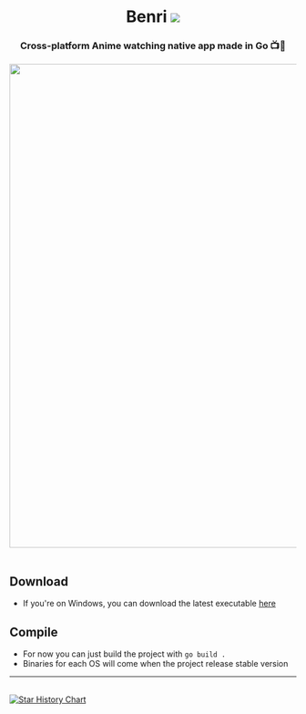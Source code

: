 
<div align="center">
<h1> Benri  <img src="https://img.shields.io/badge/Go-CEBB5B?style=for-the-badge&logo=go&logoColor=white"> </h1>
<h3> Cross-platform Anime watching native app made in Go 📺🌸</h3>
<img src="https://github.com/user-attachments/assets/eb5161a2-0e1e-446d-93af-d659636b9cde" width="850">
</div>
<br>

## Download
- If you're on Windows, you can download the latest executable [here](https://uwu.apologize.fr/download) <br>

## Compile
- For now you can just build the project with `go build .`
- Binaries for each OS will come when the project release stable version<br>

---

<br>
<a href="https://star-history.com/#Apologieze/Benri&Date">
 <picture>
   <source media="(prefers-color-scheme: dark)" srcset="https://api.star-history.com/svg?repos=Apologieze/Benri&type=Date&theme=dark" />
   <source media="(prefers-color-scheme: light)" srcset="https://api.star-history.com/svg?repos=Apologieze/Benri&type=Date" />
   <img alt="Star History Chart" src="https://api.star-history.com/svg?repos=Apologieze/Benri&type=Date" />
 </picture>
</a>
